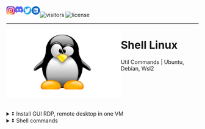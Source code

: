 <a href="https://github.com/wiseupdata/wiseupdata">
  <img align="left" alt="Wise Up Data's Instagram" width="22px" src="https://raw.githubusercontent.com/wiseupdata/wiseupdata/main/assets/instagram.png" />   
</a> 
<a href="https://github.com/wiseupdata/wiseupdata">
  <img align="left" alt="wise Up Data's Discord" width="22px" src="https://raw.githubusercontent.com/wiseupdata/wiseupdata/main/assets/discord.png" />
</a>
<a href="https://github.com/wiseupdata/wiseupdata">
  <img align="left" alt="wise Up Data | Twitter" width="22px" src="https://raw.githubusercontent.com/wiseupdata/wiseupdata/main/assets/twitter.png" />
</a>
<a href="https://github.com/wiseupdata/wiseupdata">
  <img align="left" alt="wise Up Data's LinkedIN" width="22px" src="https://raw.githubusercontent.com/wiseupdata/wiseupdata/main/assets/linkedin.png" />
</a>

![visitors](https://visitor-badge.glitch.me/badge?page_id=wiseupdata.shell-linux&left_color=green&right_color=black)
![license](https://img.shields.io/github/license/wiseupdata/shell-linux)

---

<a name="readme-top"></a>

<img align="left" alt="img" src="https://raw.githubusercontent.com/wiseupdata/shell-linux/master/assets/linux.png" width="300" />

<h1>
Shell Linux
</h1>
Util Commands | Ubuntu, Debian, Wsl2
<br>
<br>
<br>
<br>
<br>
<br>
<br>

<details>
<summary>
    ⏬ Install GUI RDP, remote desktop in one VM 
</summary>

<br>
<details>
<summary>
    ⏬ Information 🔎
</summary>

> X2Go is a remote desktop software solution that enables you to access graphical desktops of Linux servers over a low bandwidth connection. It is a fast and lightweight alternative to other remote desktop protocols, such as VNC or RDP.
> 
> X2Go is a good choice for setting up RDP on your Ubuntu VM running in Cloud for several reasons:
> 
> - It is open-source and free.
> - It provides a secure remote desktop solution by using the SSH protocol for encryption.
> - It supports various desktop environments, such as Xfce, Mate, LXDE, KDE, and more.
> - It is easy to install and configure on Ubuntu.
> - It has a low memory footprint, making it suitable for low-spec VMs.
> 
> Overall, X2Go is a reliable and efficient option for setting up RDP on your Ubuntu VM in Cloud.

</details>


<details>
<summary>
    ⏬ Installation 🧑‍💻
</summary>


### Let's update the Ubuntu system

```
sudo apt update
sudo apt upgrade
```

<img align="center" alt="gif" src="assets/update.gif" width="700" />
</img>
<br>

### Install the X2Go server

```
sudo apt install software-properties-common
sudo add-apt-repository ppa:x2go/stable
sudo apt update
sudo apt install x2goserver x2goserver-xsession
```

<img align="center" alt="gif" src="assets/x2go.gif" width="700" />
</img>
<br>

### Install the xfce4 server

```
sudo apt install xfce4
```

<img align="center" alt="gif" src="assets/xfce4.gif" width="700" />
</img>
<br>


### You can also install the gnome

```
sudo apt-get install ubuntu-gnome-desktop
```



### Start the X2Go server

```
sudo systemctl start x2goserver
sudo service x2goserver status
```

<img align="center" alt="gif" src="assets/x2goserver.gif" width="700" />

<br>
<br>

</details>

<details>
<summary>
    ⏬ Extra - Install the X2Go Client in the Windows 11 ♨️
</summary>

### Let's download the client ✈️

[X2GoClient](https://wiki.x2go.org/doku.php/doc:installation:x2goclient)

<img align="center" alt="gif" src="assets/x2goclientdownload.gif" width="700" />
</img>
<br>

### Install the software

<img align="center" alt="gif" src="assets/x2goclientinstall.gif" width="700" />
</img>
<br>

</details>

</details>

<details>
<summary>
    ⏬ Shell commands 
</summary>

<br>
<details>
<summary>
    ⏬ Mount OCI Bucket 🧑‍💻
</summary>


### Let's update the Ubuntu system

```
sudo apt update
sudo apt upgrade
```

</details>

<br>
<br>

# References 🌍

1. [Wise Up Data](https://github.com/wiseupdata)
1. [RDP alternative](https://www.youtube.com/watch?v=Moscv2moML8)
1. [Emojis](https://github.com/ikatyang/emoji-cheat-sheet/blob/master/README.md)

<br><br>
---

#### Maintainer 🤗 👨‍💻

Sivio Liborio

📧 silvio.liborio@wiseupdata.com

<a href="https://www.linkedin.com/in/silvio-de-melo-liborio">silvio-de-melo-liborio <img align="left" alt="LinkedIN" width="18px" src="https://raw.githubusercontent.com/wiseupdata/wsl-latest/main/assets/linkedin.svg" />
</a>
